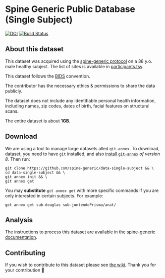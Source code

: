 # Spine Generic Public Database (Single Subject)
[![DOI](https://zenodo.org/badge/DOI/10.5281/zenodo.4299148.svg)](https://doi.org/10.5281/zenodo.4299148)
[![Build Status](https://travis-ci.com/spine-generic/data-single-subject.svg?branch=master)](https://travis-ci.com/spine-generic/data-single-subject)

## About this dataset

This dataset was acquired using the [spine-generic protocol](http://spinalcordmri.org/protocols)
on a 38 y.o. male healthy subject. The list of sites is available in [participants.tsv](./participants.tsv).

This dataset follows the [BIDS](https://bids.neuroimaging.io/) convention.

The contributor has the necessary ethics & permissions to share the data publicly.

The dataset does not include any identifiable personal health information, including names,
zip codes, dates of birth, facial features on structural scans.

The entire dataset is about **1GB**.

## Download

We are using a tool to manage large datasets alled `git-annex`. To download, dataset, you need to have `git` installed, and also [install `git-annex`](https://git-annex.branchable.com/install/) *of version 8*. Then run:

~~~
git clone https://github.com/spine-generic/data-single-subject && \
cd data-single-subject && \
git annex init && \
git annex get
~~~

You may **substitute** `git annex get` with more specific commands if you are only interested in certain subjects. For example:

```
get annex get sub-douglas sub-juntendoPrisma/anat/
```


## Analysis

The instructions to process this dataset are available in the [spine-generic documentation](https://spine-generic.readthedocs.io/en/latest/analysis-pipeline.html).

## Contributing

If you wish to contribute to this dataset please see [the wiki](https://github.com/spine-generic/spine-generic/wiki/git-annex). Thank you for your contribution 🎉 
